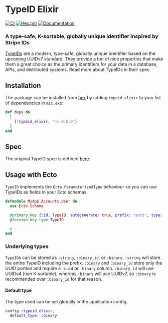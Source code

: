 # TypeID Elixir

[![CI](https://github.com/sloanelybutsurely/typeid-elixir/actions/workflows/ci.yaml/badge.svg)](https://github.com/sloanelybutsurely/typeid-elixir/actions/workflows/ci.yaml) [![Hex.pm](https://img.shields.io/hexpm/v/typeid_elixir.svg)](https://hex.pm/packages/typeid_elixir) [![Documentation](https://img.shields.io/badge/documentation-gray)](https://hexdocs.pm/typeid_elixir)

### A type-safe, K-sortable, globally unique identifier inspired by Stripe IDs

[TypeIDs](https://github.com/jetpack-io/typeid) are a modern, type-safe, globally unique identifier based on the upcoming UUIDv7 standard. They provide a ton of nice properties that make them a great choice as the primary identifiers for your data in a database, APIs, and distributed systems. Read more about TypeIDs in their spec.

## Installation

The package can be installed from [hex](https://hex.pm/packages/typeid_elixir) by adding `typeid_elixir` to your list of dependencies in `mix.exs`:

```elixir
def deps do
  [
    {:typeid_elixir, "~> 0.5.0"}
  ]
end
```

## Spec

The original TypeID spec is defined [here](https://github.com/jetpack-io/typeid).

## Usage with Ecto

`TypeID` implements the `Ecto.ParameterizedType` behaviour so you can use
TypeIDs as fields in your Ecto schemas.

```elixir
defmodule MyApp.Accounts.User do
  use Ecto.Schema

  @primary_key {:id, TypeID, autogenerate: true, prefix: "acct", type: :binary}
  @foreign_key_type TypeID

  # ...
end
```

### Underlying types

`TypeID`s can be stored as `:string`, `:binary_id`, or `:binary`. `:string` will
store the entire TypeID including the prefix. `:binary` and `:binary_id` store
only the UUID portion and require a `:uuid` or `:binary` column. `:binary_id`
will use UUIDv4 (non K-sortable), whereas `:binary` will use UUIDv7, so
`:binary` is recommended over `:binary_id` for that reason.

#### Default type

The type used can be set globally in the application config.

```elixir
config :typeid_elixir,
  default_type: :binary
```
